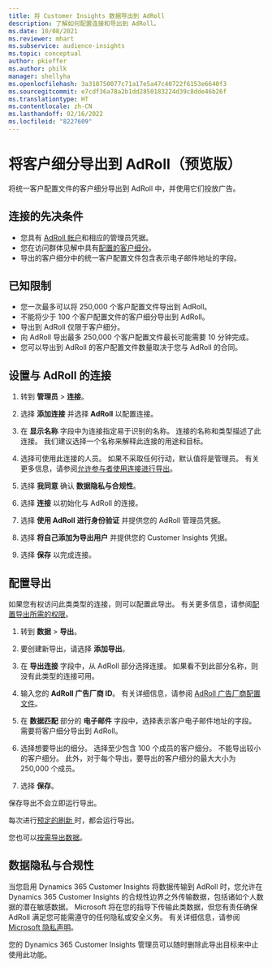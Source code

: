 ```yaml
---
title: 将 Customer Insights 数据导出到 AdRoll
description: 了解如何配置连接和导出到 AdRoll。
ms.date: 10/08/2021
ms.reviewer: mhart
ms.subservice: audience-insights
ms.topic: conceptual
author: pkieffer
ms.author: philk
manager: shellyha
ms.openlocfilehash: 3a318750077c71a17e5a47c40722f6153e6640f3
ms.sourcegitcommit: e7cdf36a78a2b1dd2850183224d39c8dde46b26f
ms.translationtype: HT
ms.contentlocale: zh-CN
ms.lasthandoff: 02/16/2022
ms.locfileid: "8227609"
---
```

# <a name="export-segments-to-adroll-preview"></a>将客户细分导出到 AdRoll（预览版）

将统一客户配置文件的客户细分导出到 AdRoll 中，并使用它们投放广告。 

## <a name="prerequisites-for-a-connection"></a>连接的先决条件

-   您具有 [AdRoll 帐户](https://www.adroll.com/)和相应的管理员凭据。
-   您在访问群体见解中具有[配置的客户细分](segments.md)。
-   导出的客户细分中的统一客户配置文件包含表示电子邮件地址的字段。

## <a name="known-limitations"></a>已知限制

- 您一次最多可以将 250,000 个客户配置文件导出到 AdRoll。
- 不能将少于 100 个客户配置文件的客户细分导出到 AdRoll。 
- 导出到 AdRoll 仅限于客户细分。
- 向 AdRoll 导出最多 250,000 个客户配置文件最长可能需要 10 分钟完成。 
- 您可以导出到 AdRoll 的客户配置文件数量取决于您与 AdRoll 的合同。

## <a name="set-up-connection-to-adroll"></a>设置与 AdRoll 的连接

1. 转到 **管理员** > **连接**。

1. 选择 **添加连接** 并选择 **AdRoll** 以配置连接。

1. 在 **显示名称** 字段中为连接指定易于识别的名称。 连接的名称和类型描述了此连接。 我们建议选择一个名称来解释此连接的用途和目标。

1. 选择可使用此连接的人员。 如果不采取任何行动，默认值将是管理员。 有关更多信息，请参阅[允许参与者使用连接进行导出](connections.md#allow-contributors-to-use-a-connection-for-exports)。

1. 选择 **我同意** 确认 **数据隐私与合规性**。

1. 选择 **连接** 以初始化与 AdRoll 的连接。

1. 选择 **使用 AdRoll 进行身份验证** 并提供您的 AdRoll 管理员凭据。 

1. 选择 **将自己添加为导出用户** 并提供您的 Customer Insights 凭据。

1. 选择 **保存** 以完成连接。

## <a name="configure-an-export"></a>配置导出

如果您有权访问此类类型的连接，则可以配置此导出。 有关更多信息，请参阅[配置导出所需的权限](export-destinations.md#set-up-a-new-export)。

1. 转到 **数据** > **导出**。

1. 要创建新导出，请选择 **添加导出**。

1. 在 **导出连接** 字段中，从 AdRoll 部分选择连接。 如果看不到此部分名称，则没有此类型的连接可用。

1. 输入您的 **AdRoll 广告厂商 ID**。 有关详细信息，请参阅 [AdRoll 广告厂商配置文件](https://help.adroll.com/hc/articles/212011838-Advertiser-Profiles)。

1. 在 **数据匹配** 部分的 **电子邮件** 字段中，选择表示客户电子邮件地址的字段。 需要将客户细分导出到 AdRoll。

1. 选择想要导出的细分。 选择至少包含 100 个成员的客户细分。 不能导出较小的客户细分。 此外，对于每个导出，要导出的客户细分的最大大小为 250,000 个成员。 

1. 选择 **保存**。

保存导出不会立即运行导出。

每次进行[预定的刷新 ](system.md#schedule-tab)时，都会运行导出。 

您也可以[按需导出数据](export-destinations.md#run-exports-on-demand)。 


## <a name="data-privacy-and-compliance"></a>数据隐私与合规性

当您启用 Dynamics 365 Customer Insights 将数据传输到 AdRoll 时，您允许在 Dynamics 365 Customer Insights 的合规性边界之外传输数据，包括诸如个人数据的潜在敏感数据。 Microsoft 将在您的指导下传输此类数据，但您有责任确保 AdRoll 满足您可能需遵守的任何隐私或安全义务。 有关详细信息，请参阅 [Microsoft 隐私声明](https://go.microsoft.com/fwlink/?linkid=396732)。

您的 Dynamics 365 Customer Insights 管理员可以随时删除此导出目标来中止使用此功能。
